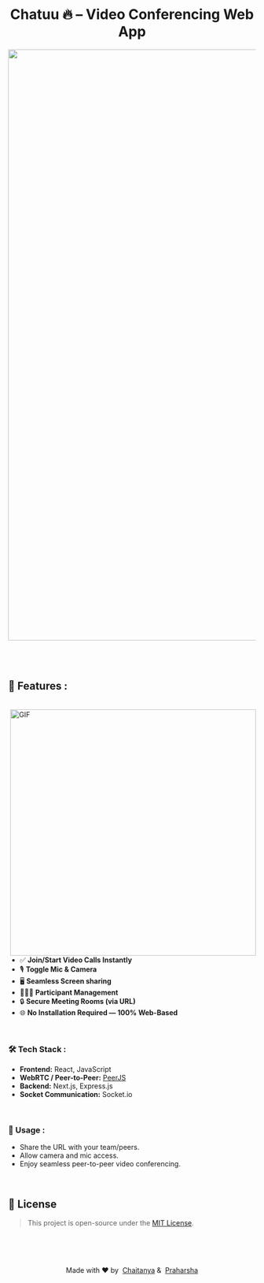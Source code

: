 <h1 align="center">Chatuu 🔥 – Video Conferencing Web App</h1>

<div align="center">
<img hight="300" width="1200" alt="GIF" align="center" src="https://github.com/user-attachments/assets/68825280-0294-47ff-890e-142e807e5408">
 
</div>

</br>
</br>
</br>

## 🚀 Features :

<p>
 </br>


<img hight="500" width="500" align="right" alt="GIF" src="https://github.com/user-attachments/assets/5a194dd0-39ff-453c-ae9f-49f22704e620">


- ✅ **Join/Start Video Calls Instantly**
- 🎙️ **Toggle Mic & Camera**
- 🖥️ **Seamless Screen sharing**
- 🧑‍🤝‍🧑 **Participant Management**
- 🔒 **Secure Meeting Rooms (via URL)**
- 🌐 **No Installation Required — 100% Web-Based**

</br>

### 🛠️ Tech Stack :

- **Frontend:** React, JavaScript
- **WebRTC / Peer-to-Peer:** [PeerJS](https://peerjs.com/)
- **Backend:** Next.js, Express.js
- **Socket Communication:** Socket.io

</br>

### 🧪 Usage :

- Share the URL with your team/peers.
- Allow camera and mic access.
- Enjoy seamless peer-to-peer video conferencing.

</br>

## 📄 License

> This project is open-source under the [MIT License](LICENSE).

</br>
</br>
</br>

<p align="center">
  Made with ❤️ by&nbsp;
  <a href="https://www.linkedin.com/in/chaitanyasai-g/" target="_blank">Chaitanya</a>&nbsp;&amp;&nbsp;
  <a href="https://www.linkedin.com/in/praharsha-nelaturi/" target="_blank">Praharsha</a>
</p>


